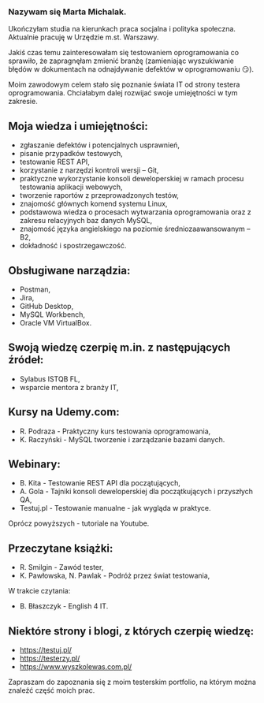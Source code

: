 ### Nazywam się Marta Michalak. 

Ukończyłam studia na kierunkach praca socjalna i polityka społeczna. Aktualnie pracuję w Urzędzie m.st. Warszawy. 

Jakiś czas temu zainteresowałam się testowaniem oprogramowania co sprawiło, że zapragnęłam zmienić branżę (zamieniając wyszukiwanie błędów w dokumentach na odnajdywanie defektów w oprogramowaniu :smirk:).

Moim zawodowym celem stało się poznanie świata IT od strony testera oprogramowania. Chciałabym dalej rozwijać swoje umiejętności w tym zakresie.

## Moja wiedza i umiejętności:
- zgłaszanie defektów i potencjalnych usprawnień,
- pisanie przypadków testowych,
- testowanie REST API,
- korzystanie z narzędzi kontroli wersji – Git,
- praktyczne wykorzystanie konsoli deweloperskiej w ramach procesu testowania aplikacji webowych,
- tworzenie raportów z przeprowadzonych testów,
- znajomość głównych komend systemu Linux,
- podstawowa wiedza o procesach wytwarzania oprogramowania oraz z zakresu relacyjnych baz danych MySQL,
- znajomość języka angielskiego na poziomie średniozaawansowanym – B2,
- dokładność i spostrzegawczość.

## Obsługiwane narządzia:
- Postman,
- Jira,
- GitHub Desktop,
- MySQL Workbench,
- Oracle VM VirtualBox.

## Swoją wiedzę czerpię m.in. z następujących źródeł:
- Sylabus ISTQB FL,
- wsparcie mentora z branży IT,

## Kursy na Udemy.com:
- R. Podraza - Praktyczny kurs testowania oprogramowania,
- K. Raczyński - MySQL tworzenie i zarządzanie bazami danych.

## Webinary:
- B. Kita - Testowanie REST API dla początujących,
- A. Gola - Tajniki konsoli deweloperskiej dla początkujących i przyszłych QA,
- Testuj.pl - Testowanie manualne - jak wygląda w praktyce.

Oprócz powyższych - tutoriale na Youtube. 

## Przeczytane książki:
- R. Smilgin - Zawód tester,
- K. Pawłowska, N. Pawlak - Podróż przez świat testowania,

W trakcie czytania:
- B. Błaszczyk - English 4 IT.

## Niektóre strony i blogi, z których czerpię wiedzę:
- https://testuj.pl/
- https://testerzy.pl/
- https://www.wyszkolewas.com.pl/


Zapraszam do zapoznania się z moim testerskim portfolio, na którym można znaleźć część moich prac.
